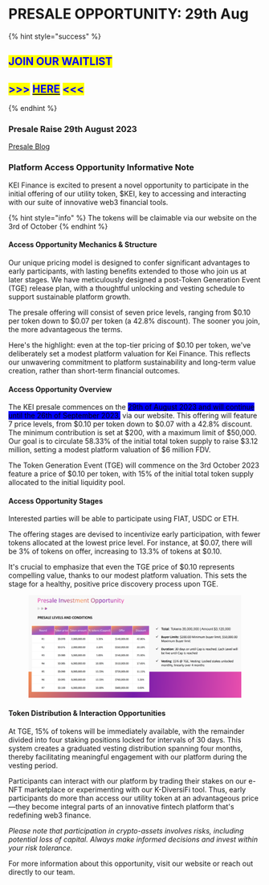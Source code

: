 # PRESALE OPPORTUNITY: 29th Aug

{% hint style="success" %}
## <mark style="color:blue;background-color:yellow;">**JOIN OUR WAITLIST**</mark>

## &#x20;<mark style="color:blue;background-color:yellow;">**>>>**</mark> [<mark style="color:blue;background-color:yellow;">**HERE**</mark>](https://kei-fi.norby.live/event/10e509d6-9b72-4df0-90b7-e04ca0ed24fc?utm\_source=o2MOMdET0VRmzrznotxaZ0G3EDo2\&utm\_medium=referral\&utm\_campaign=user\&utm\_content=shortlink) <mark style="color:blue;background-color:yellow;">**<<<**</mark>
{% endhint %}

### Presale Raise 29th August 2023

[Presale Blog](https://medium.com/@kei.fi/kei-finance-public-presale-a-unique-entry-into-the-future-of-decentralized-asset-management-aa6880fd86cc)

### Platform Access Opportunity Informative Note

KEI Finance is excited to present a novel opportunity to participate in the initial offering of our utility token, $KEI, key to accessing and interacting with our suite of innovative web3 financial tools.

{% hint style="info" %}
The tokens will be claimable via our website on the 3rd of October
{% endhint %}

#### Access Opportunity Mechanics & Structure

Our unique pricing model is designed to confer significant advantages to early participants, with lasting benefits extended to those who join us at later stages. We have meticulously designed a post-Token Generation Event (TGE) release plan, with a thoughtful unlocking and vesting schedule to support sustainable platform growth.

The presale offering will consist of seven price levels, ranging from $0.10 per token down to $0.07 per token (a 42.8% discount). The sooner you join, the more advantageous the terms.

Here's the highlight: even at the top-tier pricing of $0.10 per token, we've deliberately set a modest platform valuation for Kei Finance. This reflects our unwavering commitment to platform sustainability and long-term value creation, rather than short-term financial outcomes.

#### Access Opportunity Overview

The KEI presale commences on the <mark style="background-color:blue;">29th of August 2023 and will continue until the 26th of September 2023,</mark> via our website. This offering will feature 7 price levels, from $0.10 per token down to $0.07 with a 42.8% discount. The minimum contribution is set at $200, with a maximum limit of $50,000. Our goal is to circulate 58.33% of the initial total token supply to raise $3.12 million, setting a modest platform valuation of $6 million FDV.

The Token Generation Event (TGE) will commence on the 3rd October 2023 feature a price of $0.10 per token, with 15% of the initial total token supply allocated to the initial liquidity pool.

#### Access Opportunity Stages

Interested parties will be able to participate using FIAT, USDC or ETH.

The offering stages are devised to incentivize early participation, with fewer tokens allocated at the lowest price level. For instance, at $0.07, there will be 3% of tokens on offer, increasing to 13.3% of tokens at $0.10.

It's crucial to emphasize that even the TGE price of $0.10 represents compelling value, thanks to our modest platform valuation. This sets the stage for a healthy, positive price discovery process upon TGE.

<figure><img src="../.gitbook/assets/image (35).png" alt=""><figcaption></figcaption></figure>

#### Token Distribution & Interaction Opportunities

At TGE, 15% of tokens will be immediately available, with the remainder divided into four staking positions locked for intervals of 30 days. This system creates a graduated vesting distribution spanning four months, thereby facilitating meaningful engagement with our platform during the vesting period.

Participants can interact with our platform by trading their stakes on our e-NFT marketplace or experimenting with our K-DiversiFi tool. Thus, early participants do more than access our utility token at an advantageous price—they become integral parts of an innovative fintech platform that's redefining web3 finance.

_Please note that participation in crypto-assets involves risks, including potential loss of capital. Always make informed decisions and invest within your risk tolerance._

For more information about this opportunity, visit our website or reach out directly to our team.
